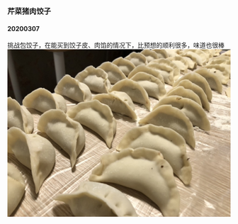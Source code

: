 ### 芹菜猪肉饺子
#### 20200307
挑战包饺子，在能买到饺子皮、肉馅的情况下，比预想的顺利很多，味道也很棒
![芹菜猪肉饺子](/resource/20200307芹菜猪肉饺子/image.jpeg)
